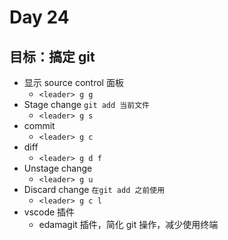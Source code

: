 # Day 24

## 目标：搞定 git

- 显示 source control 面板
  - `<leader> g g`
- Stage change `git add 当前文件`
  - `<leader> g s`
- commit
  - `<leader> g c`
- diff
  - `<leader> g d f`
- Unstage change
  - `<leader> g u`
- Discard change `在git add 之前使用`
  - `<leader> g c l`
- vscode 插件
  - edamagit 插件，简化 git 操作，减少使用终端
